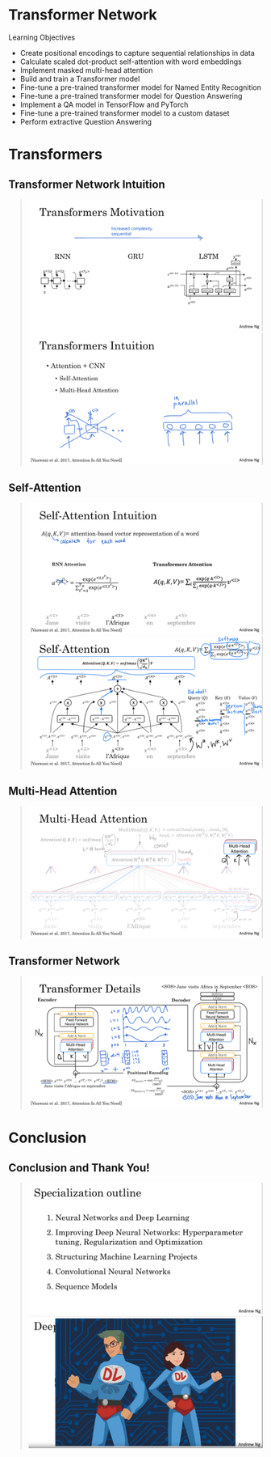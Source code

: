 # Transformer Network

Learning Objectives
- Create positional encodings to capture sequential relationships in data
- Calculate scaled dot-product self-attention with word embeddings
- Implement masked multi-head attention
- Build and train a Transformer model
- Fine-tune a pre-trained transformer model for Named Entity Recognition
- Fine-tune a pre-trained transformer model for Question Answering
- Implement a QA model in TensorFlow and PyTorch
- Fine-tune a pre-trained transformer model to a custom dataset
- Perform extractive Question Answering

# Transformers

## Transformer Network Intuition

> <img src="./images/w04-01-Transformer_Network_Intuition/img_2023-05-15_14-50-29.png">
> <img src="./images/w04-01-Transformer_Network_Intuition/img_2023-05-15_14-50-32.png">

## Self-Attention

> <img src="./images/w04-02-Self-Attention/img_2023-05-15_14-50-55.png">
> <img src="./images/w04-02-Self-Attention/img_2023-05-15_14-50-57.png">

## Multi-Head Attention

> <img src="./images/w04-03-Multi-Head_Attention/img_2023-05-15_14-51-07.png">

## Transformer Network

> <img src="./images/w04-04-Transformer_Network/img_2023-05-15_14-51-16.png">

# Conclusion

## Conclusion and Thank You!

> <img src="./images/w04-05-Conclusion_and_Thank_You/img_2023-05-15_14-54-08.png">
> <img src="./images/w04-05-Conclusion_and_Thank_You/img_2023-05-15_14-54-27.png">

